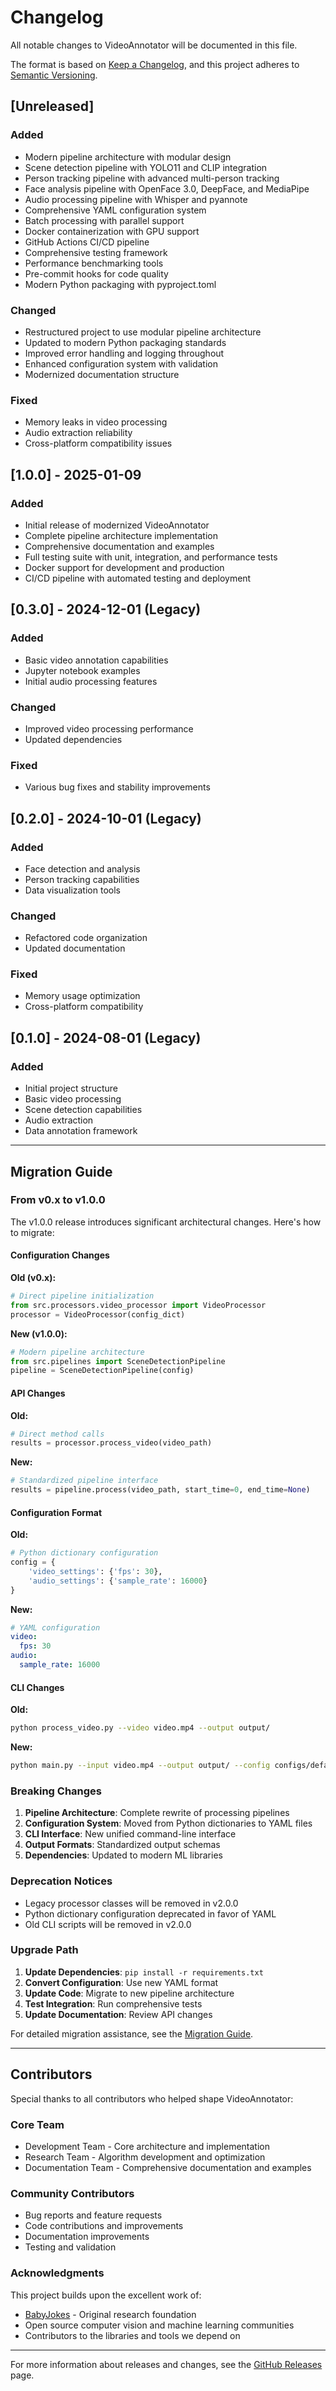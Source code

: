 # Changelog

All notable changes to VideoAnnotator will be documented in this file.

The format is based on [Keep a Changelog](https://keepachangelog.com/en/1.0.0/),
and this project adheres to [Semantic Versioning](https://semver.org/spec/v2.0.0.html).

## [Unreleased]

### Added
- Modern pipeline architecture with modular design
- Scene detection pipeline with YOLO11 and CLIP integration
- Person tracking pipeline with advanced multi-person tracking
- Face analysis pipeline with OpenFace 3.0, DeepFace, and MediaPipe
- Audio processing pipeline with Whisper and pyannote
- Comprehensive YAML configuration system
- Batch processing with parallel support
- Docker containerization with GPU support
- GitHub Actions CI/CD pipeline
- Comprehensive testing framework
- Performance benchmarking tools
- Pre-commit hooks for code quality
- Modern Python packaging with pyproject.toml

### Changed
- Restructured project to use modular pipeline architecture
- Updated to modern Python packaging standards
- Improved error handling and logging throughout
- Enhanced configuration system with validation
- Modernized documentation structure

### Fixed
- Memory leaks in video processing
- Audio extraction reliability
- Cross-platform compatibility issues

## [1.0.0] - 2025-01-09

### Added
- Initial release of modernized VideoAnnotator
- Complete pipeline architecture implementation
- Comprehensive documentation and examples
- Full testing suite with unit, integration, and performance tests
- Docker support for development and production
- CI/CD pipeline with automated testing and deployment

## [0.3.0] - 2024-12-01 (Legacy)

### Added
- Basic video annotation capabilities
- Jupyter notebook examples
- Initial audio processing features

### Changed
- Improved video processing performance
- Updated dependencies

### Fixed
- Various bug fixes and stability improvements

## [0.2.0] - 2024-10-01 (Legacy)

### Added
- Face detection and analysis
- Person tracking capabilities
- Data visualization tools

### Changed
- Refactored code organization
- Updated documentation

### Fixed
- Memory usage optimization
- Cross-platform compatibility

## [0.1.0] - 2024-08-01 (Legacy)

### Added
- Initial project structure
- Basic video processing
- Scene detection capabilities
- Audio extraction
- Data annotation framework

---

## Migration Guide

### From v0.x to v1.0.0

The v1.0.0 release introduces significant architectural changes. Here's how to migrate:

#### Configuration Changes

**Old (v0.x):**
```python
# Direct pipeline initialization
from src.processors.video_processor import VideoProcessor
processor = VideoProcessor(config_dict)
```

**New (v1.0.0):**
```python
# Modern pipeline architecture
from src.pipelines import SceneDetectionPipeline
pipeline = SceneDetectionPipeline(config)
```

#### API Changes

**Old:**
```python
# Direct method calls
results = processor.process_video(video_path)
```

**New:**
```python
# Standardized pipeline interface
results = pipeline.process(video_path, start_time=0, end_time=None)
```

#### Configuration Format

**Old:**
```python
# Python dictionary configuration
config = {
    'video_settings': {'fps': 30},
    'audio_settings': {'sample_rate': 16000}
}
```

**New:**
```yaml
# YAML configuration
video:
  fps: 30
audio:
  sample_rate: 16000
```

#### CLI Changes

**Old:**
```bash
python process_video.py --video video.mp4 --output output/
```

**New:**
```bash
python main.py --input video.mp4 --output output/ --config configs/default.yaml
```

### Breaking Changes

1. **Pipeline Architecture**: Complete rewrite of processing pipelines
2. **Configuration System**: Moved from Python dictionaries to YAML files
3. **CLI Interface**: New unified command-line interface
4. **Output Formats**: Standardized output schemas
5. **Dependencies**: Updated to modern ML libraries

### Deprecation Notices

- Legacy processor classes will be removed in v2.0.0
- Python dictionary configuration deprecated in favor of YAML
- Old CLI scripts will be removed in v2.0.0

### Upgrade Path

1. **Update Dependencies**: `pip install -r requirements.txt`
2. **Convert Configuration**: Use new YAML format
3. **Update Code**: Migrate to new pipeline architecture
4. **Test Integration**: Run comprehensive tests
5. **Update Documentation**: Review API changes

For detailed migration assistance, see the [Migration Guide](docs/migration.md).

---

## Contributors

Special thanks to all contributors who helped shape VideoAnnotator:

### Core Team
- Development Team - Core architecture and implementation
- Research Team - Algorithm development and optimization
- Documentation Team - Comprehensive documentation and examples

### Community Contributors
- Bug reports and feature requests
- Code contributions and improvements
- Documentation improvements
- Testing and validation

### Acknowledgments

This project builds upon the excellent work of:
- [BabyJokes](https://github.com/InfantLab/babyjokes) - Original research foundation
- Open source computer vision and machine learning communities
- Contributors to the libraries and tools we depend on

---

For more information about releases and changes, see the [GitHub Releases](https://github.com/your-org/VideoAnnotator/releases) page.
